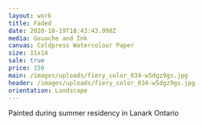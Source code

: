 ```yaml
---
layout: work
title: Faded
date: 2020-10-19T18:43:43.998Z
media: Gouache and Ink
canvas: Coldpress Watercolour Paper
size: 11x14
sale: true
price: 150
main: /images/uploads/fiery_color_034-w5dgz9gs.jpg
header: /images/uploads/fiery_color_034-w5dgz9gs.jpg
orientation: Landscape
---
```

Painted during summer residency in Lanark Ontario